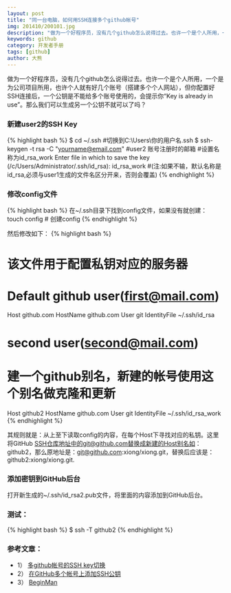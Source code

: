```yaml
---
layout: post
title: "同一台电脑，如何用SSH连接多个github帐号"
img: 201410/200101.jpg
description: "做为一个好程序员，没有几个github怎么说得过去。也许一个是个人所用，一个是为公司项目所用，也许个人就有好几个账号（搭建多个个人网站），但你配置好SSH连接后，一个公钥是不能给多个账号使用的，会提示你“Key is already in use”。那么我们可以生成另一个公钥不就可以了吗？"
keywords: github
category: 开发者手册
tags: [github]
author: 大熊
---
```


做为一个好程序员，没有几个github怎么说得过去。也许一个是个人所用，一个是为公司项目所用，也许个人就有好几个账号（搭建多个个人网站），但你配置好SSH连接后，一个公钥是不能给多个账号使用的，会提示你“Key is already in use”。那么我们可以生成另一个公钥不就可以了吗？

### 新建user2的SSH Key
{% highlight bash %}
$ cd ~/.ssh     #切换到C:\Users\你的用户名\.ssh
$ ssh-keygen -t rsa -C "yourname@email.com"  #user2 账号注册时的邮箱
#设置名称为id_rsa_work
Enter file in which to save the key (/c/Users/Administrator/.ssh/id_rsa): id_rsa_work
#(注:如果不输，默认名称是id_rsa,必须与user1生成的文件名区分开来，否则会覆盖)
{% endhighlight %}

### 修改config文件
{% highlight bash %}
在~/.ssh目录下找到config文件，如果没有就创建：
touch config        # 创建config
{% endhighlight %}

然后修改如下：
{% highlight bash %}
# 该文件用于配置私钥对应的服务器
# Default github user(first@mail.com)
Host github.com
HostName github.com
User git
IdentityFile ~/.ssh/id_rsa

# second user(second@mail.com)
# 建一个github别名，新建的帐号使用这个别名做克隆和更新
Host github2
HostName github.com
User git
IdentityFile ~/.ssh/id_rsa_work
{% endhighlight %}

其规则就是：从上至下读取config的内容，在每个Host下寻找对应的私钥。这里将GitHub SSH仓库地址中的git@github.com替换成新建的Host别名如：github2，那么原地址是：git@github.com:xiong/xiong.git，替换后应该是：github2:xiong/xiong.git.

### 添加密钥到GitHub后台

打开新生成的~/.ssh/id_rsa2.pub文件，将里面的内容添加到GitHub后台。


### 测试：
{% highlight bash %}
$ ssh -T github2
{% endhighlight %}


### 参考文章：

* 1）  [多github帐号的SSH key切换](http://www.cnblogs.com/BeginMan/p/3548139.html)
* 2）  [在GitHub多个帐号上添加SSH公钥](http://www.webmaster.me/uncategorized/add-multiple-ssh-keys-on-github.html)
* 3）  [BeginMan](https://gist.github.com/BeginMan/8969248)
